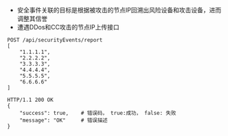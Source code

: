 * 安全事件关联的目标是根据被攻击的节点IP回溯出风险设备和攻击设备，进而调整其信誉
* 遭遇DDos和CC攻击的节点IP上传接口   
```   
POST /api/securityEvents/report   
[
    "1.1.1.1",
    "2.2.2.2",
    "3.3.3.3",
    "4.4.4.4",
    "5.5.5.5",
    "6.6.6.6"
]

HTTP/1.1 200 OK
{
    "success": true,    # 错误码， true:成功， false: 失败
    "message": "OK"     # 错误描述
}   
```